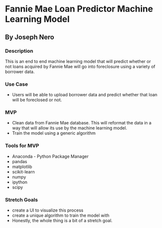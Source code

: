 # Fannie Mae Loan Predictor Machine Learning Model 

## By Joseph Nero 

### Description
This is an end to end machine learning model that will predict whether or not loans acquired by Fannie Mae will go into foreclosure using a variety of borrower data. 

### Use Case
* Users will be able to upload borrower data and predict whether that loan will be foreclosed or not. 

### MVP
* Clean data from Fannie Mae database. This will reformat the data in a way that will allow its use by the machine learning model. 
* Train the model using a generic algorithm 


### Tools for MVP
* Anaconda - Python Package Manager 
* pandas
* matplotlib
* scikit-learn
* numpy 
* ipython
* scipy


### Stretch Goals
* create a UI to visualize this process 
* create a unique algorithm to train the model with
* Honestly, the whole thing is a bit of a stretch goal. 

